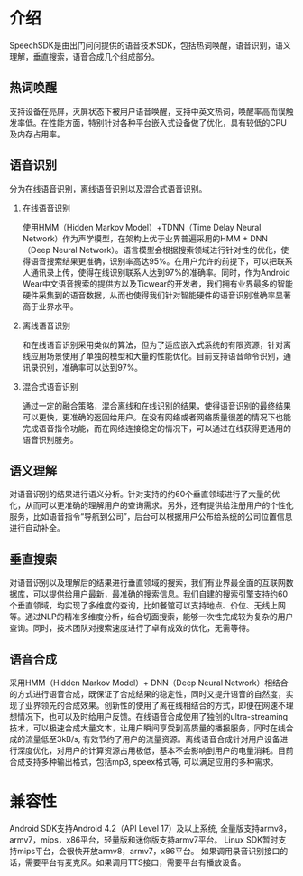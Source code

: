 # 介绍
SpeechSDK是由出门问问提供的语音技术SDK，包括热词唤醒，语音识别，语义理解，垂直搜索，语音合成几个组成部分。
 
## 热词唤醒
支持设备在亮屏，灭屏状态下被用户语音唤醒，支持中英文热词，唤醒率高而误触发率低。在性能方面，特别针对各种平台嵌入式设备做了优化，具有较低的CPU及内存占用率。
 
## 语音识别
分为在线语音识别，离线语音识别以及混合式语音识别。
 
1. 在线语音识别

   使用HMM（Hidden Markov Model）+TDNN（Time Delay Neural Network）作为声学模型，在架构上优于业界普遍采用的HMM + DNN（Deep Neural Network）。语言模型会根据搜索领域进行针对性的优化，使得语音搜索结果更准确，识别率高达95%。在用户允许的前提下，可以把联系人通讯录上传，使得在线识别联系人达到97%的准确率。同时，作为Android Wear中文语音搜索的提供方以及Ticwear的开发者，我们拥有业界最多的智能硬件采集到的语音数据，从而也使得我们针对智能硬件的语音识别准确率显著高于业界水平。
 
2. 离线语音识别

   和在线语音识别采用类似的算法，但为了适应嵌入式系统的有限资源，针对离线应用场景使用了单独的模型和大量的性能优化。目前支持语音命令识别，通讯录识别，准确率可以达到97%。
 
3. 混合式语音识别

   通过一定的融合策略，混合离线和在线识别的结果，使得语音识别的最终结果可以更快，更准确的返回给用户。在没有网络或者网络质量很差的情况下也能完成语音指令功能，而在网络连接稳定的情况下，可以通过在线获得更通用的语音识别服务。
 
## 语义理解
对语音识别的结果进行语义分析。针对支持的约60个垂直领域进行了大量的优化，从而可以更准确的理解用户的查询需求。另外，还有提供给注册用户的个性化服务，比如语音指令“导航到公司”，后台可以根据用户公布给系统的公司位置信息进行自动补全。
 
## 垂直搜索
对语音识别以及理解后的结果进行垂直领域的搜索，我们有业界最全面的互联网数据库，可以提供给用户最新，最准确的搜索信息。我们自建的搜索引擎支持约60个垂直领域，均实现了多维度的查询，比如餐馆可以支持地点、价位、无线上网等。通过NLP的精准多维度分析，结合切面搜索，能够一次性完成较为复杂的用户查询。同时，技术团队对搜索速度进行了卓有成效的优化，无需等待。

## 语音合成
采用HMM（Hidden Markov Model）+ DNN（Deep Neural Network）相结合的方式进行语音合成，既保证了合成结果的稳定性，同时又提升语音的自然度，实现了业界领先的合成效果。创新性的使用了离在线相结合的方式，即便在网速不理想情况下，也可以及时给用户反馈。在线语音合成使用了独创的ultra-streaming 技术，可以极速合成大量文本，让用户瞬间享受到高质量的播报服务，同时在线合成的流量低至3kB/s, 有效节约了用户的流量资源。离线语音合成针对用户设备进行深度优化，对用户的计算资源占用极低，基本不会影响到用户的电量消耗。目前合成支持多种输出格式，包括mp3, speex格式等, 可以满足应用的多种需求。

# 兼容性
Android SDK支持Android 4.2（API Level 17）及以上系统, 全量版支持armv8，armv7，mips，x86平台，轻量版和迷你版支持armv7平台。
Linux SDK暂时支持mips平台，会很快开放armv8，armv7，x86平台。
如果调用录音识别接口的话，需要平台有麦克风。如果调用TTS接口，需要平台有播放设备。
